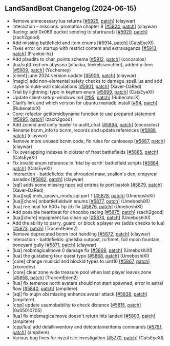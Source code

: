 ## LandSandBoat Changelog (2024-06-15)
- Remove unnecessary lua returns [[#5925](https://github.com/LandSandBoat/server/pull/5925), [patch](https://github.com/LandSandBoat/server/pull/5925.patch)] (claywar)
- Interaction - missions: promathia chapter 8 [[#5924](https://github.com/LandSandBoat/server/pull/5924), [patch](https://github.com/LandSandBoat/server/pull/5924.patch)] (claywar)
- Racing: add 0x069 packet sending to startrace() [[#5920](https://github.com/LandSandBoat/server/pull/5920), [patch](https://github.com/LandSandBoat/server/pull/5920.patch)] (zach2good)
- Add missing battlefield and item enums [[#5914](https://github.com/LandSandBoat/server/pull/5914), [patch](https://github.com/LandSandBoat/server/pull/5914.patch)] (CatsEyeXI)
- Fixes error on startup with restrict content and extravaganza [[#5913](https://github.com/LandSandBoat/server/pull/5913), [patch](https://github.com/LandSandBoat/server/pull/5913.patch)] (Frankie-hz)
- Add plaudits to char_points schema [[#5912](https://github.com/LandSandBoat/server/pull/5912), [patch](https://github.com/LandSandBoat/server/pull/5912.patch)] (cocosolos)
- [lua/sql]fixed nm abyssea (xibalba, teekelssenchen), added p.item [[#5909](https://github.com/LandSandBoat/server/pull/5909), [patch](https://github.com/LandSandBoat/server/pull/5909.patch)] (Yuchemey)
- [client] june 2024 version update [[#5906](https://github.com/LandSandBoat/server/pull/5906), [patch](https://github.com/LandSandBoat/server/pull/5906.patch)] (claywar)
- [magic] add non-elemental safety checks to damage_spell.lua and add rayke to nuke wall calculations [[#5901](https://github.com/LandSandBoat/server/pull/5901), [patch](https://github.com/LandSandBoat/server/pull/5901.patch)] (Xaver-DaRed)
- Trial by lightning: typo in keyitem enum [[#5899](https://github.com/LandSandBoat/server/pull/5899), [patch](https://github.com/LandSandBoat/server/pull/5899.patch)] (CatsEyeXI)
- Update client-setup-windows.md [[#95](https://github.com/LandSandBoat/lsb-wiki/pull/95), [patch](https://github.com/LandSandBoat/lsb-wiki/pull/95.patch)] (RubenatorX)
- Clarify link and which version for ubuntu mariadb install [[#94](https://github.com/LandSandBoat/lsb-wiki/pull/94), [patch](https://github.com/LandSandBoat/lsb-wiki/pull/94.patch)] (RubenatorX)
- Core: refactor getitemidbyname function to use prepared statement [[#5895](https://github.com/LandSandBoat/server/pull/5895), [patch](https://github.com/LandSandBoat/server/pull/5895.patch)] (zach2good)
- Add zoneid and unity leader to audit_chat [[#5894](https://github.com/LandSandBoat/server/pull/5894), [patch](https://github.com/LandSandBoat/server/pull/5894.patch)] (cocosolos)
- Rename bcnm_info to bcnm_records and update references [[#5888](https://github.com/LandSandBoat/server/pull/5888), [patch](https://github.com/LandSandBoat/server/pull/5888.patch)] (claywar)
- Remove more unused bcnm code, fix rules for canlosexp [[#5887](https://github.com/LandSandBoat/server/pull/5887), [patch](https://github.com/LandSandBoat/server/pull/5887.patch)] (claywar)
- Fix overlapping indexes in cloister of frost battlefields [[#5885](https://github.com/LandSandBoat/server/pull/5885), [patch](https://github.com/LandSandBoat/server/pull/5885.patch)] (CatsEyeXI)
- Fix invalid enum reference in 'trial by earth' battlefield scripts [[#5884](https://github.com/LandSandBoat/server/pull/5884), [patch](https://github.com/LandSandBoat/server/pull/5884.patch)] (CatsEyeXI)
- Interaction - battlefields: the shrouded maw, sealion's den, empyreal paradox [[#5882](https://github.com/LandSandBoat/server/pull/5882), [patch](https://github.com/LandSandBoat/server/pull/5882.patch)] (claywar)
- [sql] adds some missing npcs sql entries to port bastok [[#5879](https://github.com/LandSandBoat/server/pull/5879), [patch](https://github.com/LandSandBoat/server/pull/5879.patch)] (Xaver-DaRed)
- [lua][sql] mob_spawn_mods.sql part 1 [[#5878](https://github.com/LandSandBoat/server/pull/5878), [patch](https://github.com/LandSandBoat/server/pull/5878.patch)] (UmeboshiXI)
- [lua][chore] onbattlefieldwin enums [[#5877](https://github.com/LandSandBoat/server/pull/5877), [patch](https://github.com/LandSandBoat/server/pull/5877.patch)] (UmeboshiXI)
- [lua] roe heal for 500+ hp (d) fix [[#5876](https://github.com/LandSandBoat/server/pull/5876), [patch](https://github.com/LandSandBoat/server/pull/5876.patch)] (UmeboshiXI)
- Add possible heartbeat for chocobo racing [[#5875](https://github.com/LandSandBoat/server/pull/5875), [patch](https://github.com/LandSandBoat/server/pull/5875.patch)] (zach2good)
- [lua][chore] equipment.lua clean up [[#5874](https://github.com/LandSandBoat/server/pull/5874), [patch](https://github.com/LandSandBoat/server/pull/5874.patch)] (UmeboshiXI)
- Add the ability to parry, guard, or block a player ws (adds checks to lua) [[#5873](https://github.com/LandSandBoat/server/pull/5873), [patch](https://github.com/LandSandBoat/server/pull/5873.patch)] (TracentEden2)
- Remove deprecated bcnm loot handling [[#5872](https://github.com/LandSandBoat/server/pull/5872), [patch](https://github.com/LandSandBoat/server/pull/5872.patch)] (claywar)
- Interaction - battlefields: ghelsba outpost, ru'hmet, full moon fountain, boneyard gully [[#5871](https://github.com/LandSandBoat/server/pull/5871), [patch](https://github.com/LandSandBoat/server/pull/5871.patch)] (claywar)
- [lua] mobmagicalmove 0 damage fix [[#5869](https://github.com/LandSandBoat/server/pull/5869), [patch](https://github.com/LandSandBoat/server/pull/5869.patch)] (UmeboshiXI)
- [lua] the gustaberg tour quest typo [[#5868](https://github.com/LandSandBoat/server/pull/5868), [patch](https://github.com/LandSandBoat/server/pull/5868.patch)] (UmeboshiXI)
- [core] change musicid and blockid types to uint16 [[#5867](https://github.com/LandSandBoat/server/pull/5867), [patch](https://github.com/LandSandBoat/server/pull/5867.patch)] (xkoredev)
- [core] clear zone wide treasure pool when last player leaves zone [[#5858](https://github.com/LandSandBoat/server/pull/5858), [patch](https://github.com/LandSandBoat/server/pull/5858.patch)] (TracentEden2)
- [lua] fix temenos north avatars should not start spawned, error in astral flow [[#5840](https://github.com/LandSandBoat/server/pull/5840), [patch](https://github.com/LandSandBoat/server/pull/5840.patch)] (ampitere)
- [sql] fix mujin obi missing enhance avatar attack [[#5838](https://github.com/LandSandBoat/server/pull/5838), [patch](https://github.com/LandSandBoat/server/pull/5838.patch)] (ampitere)
- [cpp] update usemobability to check distance [[#5815](https://github.com/LandSandBoat/server/pull/5815), [patch](https://github.com/LandSandBoat/server/pull/5815.patch)] (0x05010705)
- [lua] fix mobmagicalmove doesn't return hits landed [[#5803](https://github.com/LandSandBoat/server/pull/5803), [patch](https://github.com/LandSandBoat/server/pull/5803.patch)] (ampitere)
- [cpp/lua] add delallinventory and delcontaineritems commands [[#5791](https://github.com/LandSandBoat/server/pull/5791), [patch](https://github.com/LandSandBoat/server/pull/5791.patch)] (ampitere)
- Various bug fixes for nyzul isle investigation [[#5770](https://github.com/LandSandBoat/server/pull/5770), [patch](https://github.com/LandSandBoat/server/pull/5770.patch)] (CatsEyeXI)
